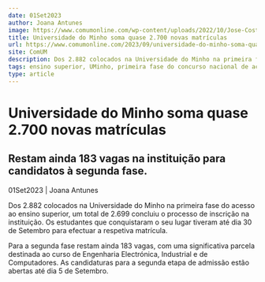 ```yaml
---
date: 01Set2023
author: Joana Antunes
image: https://www.comumonline.com/wp-content/uploads/2022/10/Jose-Costa_Universidade-do-Minho_37-1500x1075.jpg
title: Universidade do Minho soma quase 2.700 novas matrículas
url: https://www.comumonline.com/2023/09/universidade-do-minho-soma-quase-2-700-novas-matriculas/
site: ComUM
description: Dos 2.882 colocados na Universidade do Minho na primeira fase do acesso ao ensino superior, 2.699 concluiram o processo de inscrição na instituição.
tags: ensino superior, UMinho, primeira fase do concurso nacional de acesso ao ensino superior
type: article
---
```



# Universidade do Minho soma quase 2.700 novas matrículas

## Restam ainda 183 vagas na instituição para candidatos à segunda fase.

01Set2023 | Joana Antunes

Dos 2.882 colocados na Universidade do Minho na primeira fase do acesso ao ensino superior, um total de 2.699 concluiu o processo de inscrição na instituição. Os estudantes que conquistaram o seu lugar tiveram até dia 30 de Setembro para efectuar a respetiva matrícula.

Para a segunda fase restam ainda 183 vagas, com uma significativa parcela destinada ao curso de Engenharia Electrónica, Industrial e de Computadores. As candidaturas para a segunda etapa de admissão estão abertas até dia 5 de Setembro.

